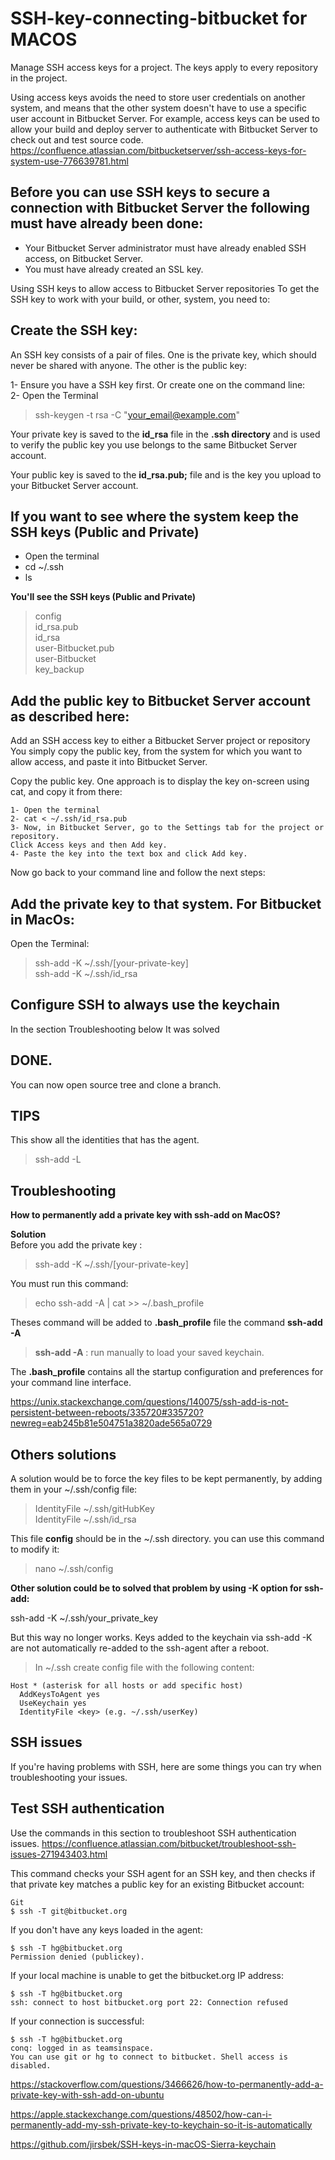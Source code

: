 # SSH-key-connecting-bitbucket for MACOS
Manage SSH access keys for a project. The keys apply to every repository in the project.

Using access keys avoids the need to store user credentials on another system, and means that the other system doesn't have to use a specific user account in Bitbucket Server. For example, access keys can be used to allow your build and deploy server to authenticate with Bitbucket Server to check out and test source code.
https://confluence.atlassian.com/bitbucketserver/ssh-access-keys-for-system-use-776639781.html

Before you can use SSH keys to secure a connection with Bitbucket Server the following must have already been done: 
-
- Your Bitbucket Server administrator must have already enabled SSH access, on Bitbucket Server.
- You must have already created an SSL key.

Using SSH keys to allow access to Bitbucket Server repositories
To get the SSH key to work with your build, or other, system, you need to:

Create the SSH key:
  -  
  An SSH key consists of a pair of files. One is the private key, which should never be shared with anyone. The other is the public key:
  
1- Ensure you have a SSH key first. Or create one on the command line:\
2- Open the Terminal
> ssh-keygen -t rsa -C "your_email@example.com"

Your private key is saved to the **id_rsa** file in the **.ssh directory** and is used to verify the public key you use belongs to the same Bitbucket Server account.

Your public key is saved to the **id_rsa.pub;** file and is the key you upload to your Bitbucket Server account.


If you want to see where the system keep the SSH keys (Public and Private)
-
- Open the terminal
- cd ~/.ssh
- ls

**You'll see the SSH keys (Public and Private)**
> config\
> id_rsa.pub\
> id_rsa\
> user-Bitbucket.pub\
> user-Bitbucket\
> key_backup

Add the public key to Bitbucket Server account as described here:
  -    
Add an SSH access key to either a Bitbucket Server project or repository
You simply copy the public key, from the system for which you want to allow access, and paste it into Bitbucket Server.

Copy the public key. One approach is to display the key on-screen using cat, and copy it from there:

```
1- Open the terminal
2- cat < ~/.ssh/id_rsa.pub  
3- Now, in Bitbucket Server, go to the Settings tab for the project or repository.
Click Access keys and then Add key.
4- Paste the key into the text box and click Add key.
```
Now go back to your command line and follow the next steps:

Add the private key to that system. For Bitbucket in MacOs:
  -  
  Open the Terminal:
> ssh-add -K ~/.ssh/[your-private-key]  
> ssh-add -K ~/.ssh/id_rsa

Configure SSH to always use the keychain
-
In the section Troubleshooting below It was solved

DONE.
-
You can now open source tree and clone a branch.

TIPS
-
This show all the identities that has the agent.
> ssh-add -L

Troubleshooting
  -
**How to permanently add a private key with ssh-add on MacOS?**

**Solution**\
Before you add the private key : 

> ssh-add -K ~/.ssh/[your-private-key]

You must run this command:

> echo ssh-add -A | cat >> ~/.bash_profile

Theses command will be added to **.bash_profile** file the command **ssh-add -A**
> **ssh-add -A** : run manually to load your saved keychain.

The **.bash_profile** contains all the startup configuration and preferences for your command line interface. 

https://unix.stackexchange.com/questions/140075/ssh-add-is-not-persistent-between-reboots/335720#335720?newreg=eab245b81e504751a3820ade565a0729

Others solutions
-

A solution would be to force the key files to be kept permanently, by adding them in your ~/.ssh/config file:

> IdentityFile ~/.ssh/gitHubKey\
> IdentityFile ~/.ssh/id_rsa

This file **config** should be in the ~/.ssh directory.
you can use this command to modify it:

> nano ~/.ssh/config

**Other solution could be to solved that problem by using -K option for ssh-add:**

ssh-add -K ~/.ssh/your_private_key

But this way no longer works. Keys added to the keychain via ssh-add -K are not automatically re-added to the ssh-agent after a reboot.

> In ~/.ssh create config file with the following content:

```
Host * (asterisk for all hosts or add specific host)
  AddKeysToAgent yes
  UseKeychain yes
  IdentityFile <key> (e.g. ~/.ssh/userKey)
```
SSH issues
-
If you're having problems with SSH, here are some things you can try when troubleshooting your issues.

Test SSH authentication
-
Use the commands in this section to troubleshoot SSH authentication issues.
https://confluence.atlassian.com/bitbucket/troubleshoot-ssh-issues-271943403.html

This command checks your SSH agent for an SSH key, and then checks if that private key matches a public key for an existing Bitbucket account:

```
Git
$ ssh -T git@bitbucket.org
```
If you don't have any keys loaded in the agent:
```
$ ssh -T hg@bitbucket.org
Permission denied (publickey).
```
If your local machine is unable to get the bitbucket.org IP address:
````
$ ssh -T hg@bitbucket.org
ssh: connect to host bitbucket.org port 22: Connection refused
````
If your connection is successful:
````
$ ssh -T hg@bitbucket.org
conq: logged in as teamsinspace.
You can use git or hg to connect to bitbucket. Shell access is disabled.
````
https://stackoverflow.com/questions/3466626/how-to-permanently-add-a-private-key-with-ssh-add-on-ubuntu

https://apple.stackexchange.com/questions/48502/how-can-i-permanently-add-my-ssh-private-key-to-keychain-so-it-is-automatically

https://github.com/jirsbek/SSH-keys-in-macOS-Sierra-keychain
